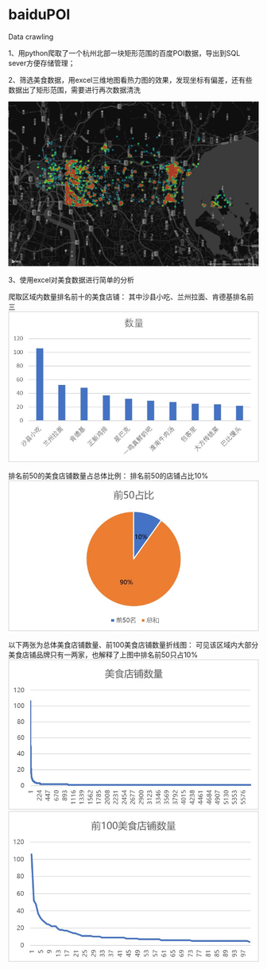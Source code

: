 # baiduPOI
Data crawling

1、用python爬取了一个杭州北部一块矩形范围的百度POI数据，导出到SQL sever方便存储管理；

2、筛选美食数据，用excel三维地图看热力图的效果，发现坐标有偏差，还有些数据出了矩形范围，需要进行再次数据清洗

  ![nearhz](https://raw.githubusercontent.com/ishaddock/baiduPOI/master/hz2.jpg)


3、使用excel对美食数据进行简单的分析

爬取区域内数量排名前十的美食店铺：
其中沙县小吃、兰州拉面、肯德基排名前三
  ![tubiao1](https://github.com/ishaddock/baiduPOI/blob/master/1.jpg)

排名前50的美食店铺数量占总体比例：
排名前50的店铺占比10%
  ![tubiao2](https://github.com/ishaddock/baiduPOI/blob/master/2.jpg)

以下两张为总体美食店铺数量、前100美食店铺数量折线图：
可见该区域内大部分美食店铺品牌只有一两家，也解释了上图中排名前50只占10%
  ![tubiao3](https://github.com/ishaddock/baiduPOI/blob/master/3.jpg)
  ![tubiao4](https://github.com/ishaddock/baiduPOI/blob/master/4.jpg)
